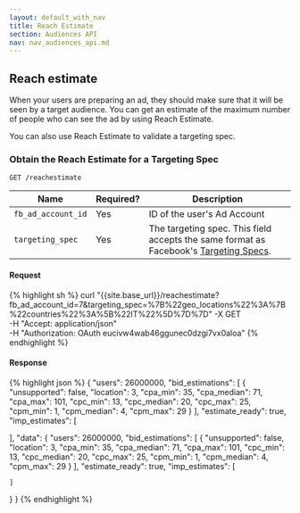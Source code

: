 ```yaml
---
layout: default_with_nav
title: Reach Estimate
section: Audiences API
nav: nav_audiences_api.md
---
```


## Reach estimate
When your users are preparing an ad, they should make sure that it will be seen by a target audience.
You can get an estimate of the maximum number of people who can see the ad by using Reach Estimate.

You can also use Reach Estimate to validate a targeting spec.

### Obtain the Reach Estimate for a Targeting Spec
`GET /reachestimate`

Name | Required? | Description |
-----|-----------|-------------|
`fb_ad_account_id` | Yes | ID of the user's Ad Account |
`targeting_spec`  | Yes | The targeting spec. This field accepts the same format as Facebook's [Targeting Specs](https://developers.facebook.com/docs/reference/ads-api/targeting-specs/). |

#### Request

{% highlight sh %}
curl "{{site.base_url}}/reachestimate?fb_ad_account_id=7&targeting_spec=%7B%22geo_locations%22%3A%7B%22countries%22%3A%5B%22IT%22%5D%7D%7D" -X GET \
  -H "Accept: application/json" \
  -H "Authorization: OAuth eucivw4wab46ggunec0dzgi7vx0aloa"
{% endhighlight %}

#### Response
{% highlight json %}
{
  "users": 26000000,
  "bid_estimations": [
    {
      "unsupported": false,
      "location": 3,
      "cpa_min": 35,
      "cpa_median": 71,
      "cpa_max": 101,
      "cpc_min": 13,
      "cpc_median": 20,
      "cpc_max": 25,
      "cpm_min": 1,
      "cpm_median": 4,
      "cpm_max": 29
    }
  ],
  "estimate_ready": true,
  "imp_estimates": [

  ],
  "data": {
    "users": 26000000,
    "bid_estimations": [
      {
        "unsupported": false,
        "location": 3,
        "cpa_min": 35,
        "cpa_median": 71,
        "cpa_max": 101,
        "cpc_min": 13,
        "cpc_median": 20,
        "cpc_max": 25,
        "cpm_min": 1,
        "cpm_median": 4,
        "cpm_max": 29
      }
    ],
    "estimate_ready": true,
    "imp_estimates": [

    ]
  }
}
{% endhighlight %}
